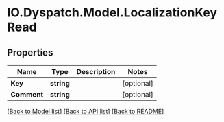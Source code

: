 # IO.Dyspatch.Model.LocalizationKeyRead
## Properties

Name | Type | Description | Notes
------------ | ------------- | ------------- | -------------
**Key** | **string** |  | [optional] 
**Comment** | **string** |  | [optional] 

[[Back to Model list]](../README.md#documentation-for-models) [[Back to API list]](../README.md#documentation-for-api-endpoints) [[Back to README]](../README.md)

